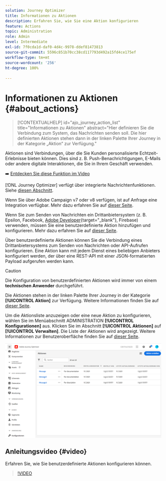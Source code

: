 ```yaml
---
solution: Journey Optimizer
title: Informationen zu Aktionen
description: Erfahren Sie, wie Sie eine Aktion konfigurieren
feature: Actions
topic: Administration
role: Admin
level: Intermediate
exl-id: 7f0cda1d-daf0-4d4c-9978-ddef81473813
source-git-commit: 5596c851b70cc38cd117793d492a15fd4ce175ef
workflow-type: tm+mt
source-wordcount: '256'
ht-degree: 100%

---
```


# Informationen zu Aktionen {#about_actions}

>[!CONTEXTUALHELP]
>id="ajo_journey_action_list"
>title="Informationen zu Aktionen"
>abstract="Hier definieren Sie die Verbindung zum System, das Nachrichten senden soll. Die hier definierten Aktionen stehen dann in der linken Palette Ihrer Journey in der Kategorie „Aktion“ zur Verfügung."

Aktionen sind Verbindungen, über die Sie Kunden personalisierte Echtzeit-Erlebnisse bieten können. Dies sind z. B. Push-Benachrichtigungen, E-Mails oder andere digitale Interaktionen, die Sie in Ihrem Geschäft verwenden.

➡️ [Entdecken Sie diese Funktion im Video](#video)

[!DNL Journey Optimizer] verfügt über integrierte Nachrichtenfunktionen. Siehe [diesen Abschnitt](../messages/get-started-content.md).

Wenn Sie über Adobe Campaign v7 oder v8 verfügen, ist auf Anfrage eine Integration verfügbar. Mehr dazu erfahren Sie auf [dieser Seite](../action/acc-action.md).

Wenn Sie zum Senden von Nachrichten ein Drittanbietersystem (z. B. Epsilon, Facebook, [Adobe Developer](https://developer.adobe.com/){target=&quot;_blank&quot;}, Firebase) verwenden, müssen Sie eine benutzerdefinierte Aktion hinzufügen und konfigurieren. Mehr dazu erfahren Sie auf [dieser Seite](../action/about-custom-action-configuration.md).

Über benutzerdefinierte Aktionen können Sie die Verbindung eines Drittanbietersystems zum Senden von Nachrichten oder API-Aufrufen konfigurieren. Eine Aktion kann mit jedem Dienst eines beliebigen Anbieters konfiguriert werden, der über eine REST-API mit einer JSON-formatierten Payload aufgerufen werden kann.

>[!CAUTION]
>
>Die Konfiguration von benutzerdefinierten Aktionen wird immer von einem **technischen Anwender** durchgeführt.

Die Aktionen stehen in der linken Palette Ihrer Journey in der Kategorie **[!UICONTROL Aktion]** zur Verfügung. Weitere Informationen finden Sie auf [dieser Seite](../building-journeys/about-journey-activities.md#action-activities).

Um die Aktionsliste anzuzeigen oder eine neue Aktion zu konfigurieren, wählen Sie im Menüabschnitt ADMINISTRATION **[!UICONTROL Konfigurationen]** aus. Klicken Sie im Abschnitt **[!UICONTROL Aktionen]** auf **[!UICONTROL Verwalten]**. Die Liste der Aktionen wird angezeigt. Weitere Informationen zur Benutzeroberfläche finden Sie auf [dieser Seite](../start/user-interface.md).

![](assets/custom1.png)

## Anleitungsvideo {#video}

Erfahren Sie, wie Sie benutzerdefinierte Aktionen konfigurieren können.

>[!VIDEO](https://video.tv.adobe.com/v/334257?quality=12)
